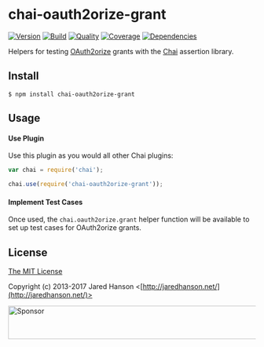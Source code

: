 # chai-oauth2orize-grant

[![Version](https://img.shields.io/npm/v/chai-oauth2orize-grant.svg?label=version)](https://www.npmjs.com/package/chai-oauth2orize-grant)
[![Build](https://img.shields.io/travis/jaredhanson/chai-oauth2orize-grant.svg)](https://travis-ci.org/jaredhanson/chai-oauth2orize-grant)
[![Quality](https://img.shields.io/codeclimate/github/jaredhanson/chai-oauth2orize-grant.svg?label=quality)](https://codeclimate.com/github/jaredhanson/chai-oauth2orize-grant)
[![Coverage](https://img.shields.io/coveralls/jaredhanson/chai-oauth2orize-grant.svg)](https://coveralls.io/r/jaredhanson/chai-oauth2orize-grant)
[![Dependencies](https://img.shields.io/david/jaredhanson/chai-oauth2orize-grant.svg)](https://david-dm.org/jaredhanson/chai-oauth2orize-grant)


Helpers for testing [OAuth2orize](https://github.com/jaredhanson/oauth2orize)
grants with the [Chai](http://chaijs.com/) assertion library.

## Install

    $ npm install chai-oauth2orize-grant

## Usage

#### Use Plugin

Use this plugin as you would all other Chai plugins:

```javascript
var chai = require('chai');

chai.use(require('chai-oauth2orize-grant'));
```

#### Implement Test Cases

Once used, the `chai.oauth2orize.grant` helper function will be available to set
up test cases for OAuth2orize grants.

## License

[The MIT License](http://opensource.org/licenses/MIT)

Copyright (c) 2013-2017 Jared Hanson <[http://jaredhanson.net/](http://jaredhanson.net/)>

<a target='_blank' rel='nofollow' href='https://app.codesponsor.io/link/vK9dyjRnnWsMzzJTQ57fRJpH/jaredhanson/chai-oauth2orize-grant'>
  <img alt='Sponsor' width='888' height='68' src='https://app.codesponsor.io/embed/vK9dyjRnnWsMzzJTQ57fRJpH/jaredhanson/chai-oauth2orize-grant.svg' />
</a>
